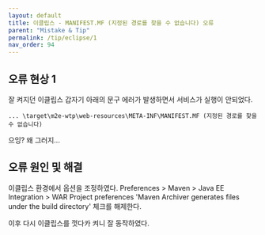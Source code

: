```yaml
---
layout: default
title: 이클립스 - MANIFEST.MF (지정된 경로를 찾을 수 없습니다) 오류
parent: "Mistake & Tip"
permalink: /tip/eclipse/1
nav_order: 94
---
```



## 오류 현상 1

잘 켜지던 이클립스 갑자기 아래의 문구 에러가 발생하면서 서비스가 실행이 안되었다.

```text
... \target\m2e-wtp\web-resources\META-INF\MANIFEST.MF (지정된 경로를 찾을 수 없습니다)

```

으잉? 왜 그러지...

## 오류 원인 및 해결

이클립스 환경에서 옵션을 조정하였다.
Preferences > Maven > Java EE Integration > WAR Project preferences
'Maven Archiver generates files under the build directory' 체크를 해제한다.

이후 다시 이클립스를 껏다카 켜니 잘 동작하였다.

